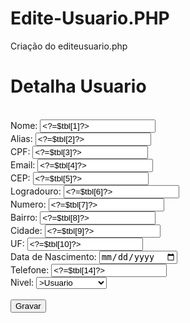 # Edite-Usuario.PHP
Criação do editeusuario.php

<?php
include('conn.php');

if($_SERVER['REQUEST_METHOD']=='POST'){
    $id = $_POST['id'];
    $nome = $_POST['nome'];
    $apelido = $_POST['apelido'];
    $cpf = $_POST['cpf'];
    $email = $_POST['email'];
    $cep = $_POST['cep'];
    $rua = $_POST['rua'];
    $numero = $_POST['numero'];
    $bairro = $_POST['bairro'];
    $cidade = $_POST['cidade'];
    $uf = $_POST['uf'];
    $nascimento = $_POST['dt_nascimento'];
    $telefone = $_POST['telefone'];
    $nivel = $_POST['nivel'];

    $sql = "UPDATE `tb_usuarios` 
    SET `nome_usuario`='$nome',`apelido_usuario`='$apelido',`cpf_usuario`='$cpf',
    `email_usuario`='$email',`cep_usuario`='$cep',`rua_usuario`='$rua',`numero_rua_usuario`='$numero',
    `bairro_usuario`='$bairro',`cidade_usuario`='$cidade',`uf_usuario`='$uf',`nascimento_usuario`='$nascimento',
    `telefone_usuario`='$telefone',`nivel_usuario`='$nivel' WHERE id_usuario = $id";
    
    mysqli_query($link,$sql);
    mysqli_close($link);

    header('Location: listausuarios.php');

    exit();
}

if(!isset($_GET['id'])){
    header('Location: listausuarios.php');
    exit();
}

$id = $_GET['id'];
$sql = "SELECT * FROM tb_usuarios WHERE id_usuario = $id";
$result = mysqli_query($link,$sql);
$tbl = mysqli_fetch_array($result);
mysqli_close($link);
?>

<!DOCTYPE html>
<html lang="pt-br">
<head>
    <meta charset="UTF-8">
    <meta name="viewport" content="width=device-width, initial-scale=1.0">
    <link rel="stylesheet" href="cadastra.css">
    <title>Cadastra Usuario</title>
</head>
<body>
    <div class="container">
    <h1>Detalha Usuario</h1>
    <br>
    <form action="editeusuario.php" method="post">
        <input type="hidden" name="id" value="<?=$tbl[0]?>">
        <label for="nome">Nome:</label>
        <input type="text" value="<?=$tbl[1]?>" name="nome">
        <br>
        <label for="apelido">Alias:</label>
        <input type="text" value="<?=$tbl[2]?>" name="apelido">
        <br>
        <label for="cpf">CPF:</label>
        <input type="text" value="<?=$tbl[3]?>" name="cpf">
        <br>
        <label for="email">Email:</label>
        <input type="email" value="<?=$tbl[4]?>" name="email">
        <br>
        <label for="cep">CEP:</label>
        <input type="text" value="<?=$tbl[5]?>" id="cep" name="cep">
        <br>
        <label for="rua">Logradouro:</label>
        <input type="text" value="<?=$tbl[6]?>" id="rua" name="rua">
        <br>
        <label for="numero">Numero:</label>
        <input type="text" value="<?=$tbl[7]?>" name="numero">
        <br>
        <label for="bairro">Bairro:</label>
        <input type="text" value="<?=$tbl[8]?>" id="bairro" name="bairro">
        <br>
        <label for="cidade">Cidade:</label>
        <input type="text" value="<?=$tbl[9]?>" id="cidade" name="cidade">
        <br>
        <label for="uf">UF:</label>
        <input type="text" value="<?=$tbl[10]?>" id="uf" name="uf">
        <br>
        <label for="dt_nascimento">Data de Nascimento:</label>
        <input type="date" value="<?=$tbl[11]?>" name="dt_nascimento">
        <br>
        <label for="telefone">Telefone:</label>
        <input type="text" value="<?=$tbl[14]?>" name="telefone">
        <br>
        <label for="nivel">Nivel:</label>
        <select id="nivel" name="nivel">
            <option value="1"<?=$tbl[16]==1?"selected":"" ?>>Usuario</option>
            <option value="10"<?=$tbl[16]==10?"selected":"" ?>>Administrador</option>
        </select>
        <br>
        <br>
        <input type="submit" value="Gravar">
    </div>
    </form>
</body>
</html>
<script>
        document.addEventListener("DOMContentLoaded", function() {
            const cepInput = document.getElementById("cep");
 
  cepInput.addEventListener("blur", function() {
                let cep = cepInput.value.replace(/\D/g, ''); // Remove tudo que não é número
 
  if (cep.length === 8) { // Valida se são 8 dígitos
                    fetch(`https://viacep.com.br/ws/${cep}/json/`)
                        .then(response => {
                            if (!response.ok) {
                                throw new Error('Erro ao buscar o CEP');
                            }
                            return response.json();
                        })
                        .then(data => {
                            if (data.erro) {
                                alert("CEP não encontrado.");
                                return;
                            }
                            // Preenche os campos do formulário
                            document.getElementById("rua").value = data.logradouro;
                            document.getElementById("bairro").value = data.bairro;
                            document.getElementById("cidade").value = data.localidade;
                            document.getElementById("uf").value = data.uf;
                        })
                        .catch(error => {
                            console.error("Erro na busca do CEP: ", error);
                            alert("Não foi possível buscar o endereço.");
                        });
                } else {
                    alert("Formato de CEP inválido. Deve conter 8 dígitos numéricos.");
                }
            });
        });
</script>
